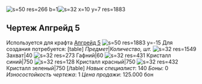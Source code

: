 ![s=50 res=266 b=1]()![s=32 x=10 y=7 res=1883]()
## Чертеж Апгрейд 5
Используется для крафта [Апгрейд 5](/sys/economy/upgrades/up5) ![s=50 res=1883 y=-15]() 
Для создания потребуется:
[table]
*Предмет*|*Количество, шт.*
![s=32 res=1549]() Захват|40
![s=32 res=273]() Гафний|60
![s=32 res=431]() Кристалл синий|750
![s=32 res=128]() Кристалл красный|750
![s=32 res=432]() Кристалл зеленый|750
[/table]
*Навык специалист*: 140
*Боны*: 0
*Износостойкость чертежа*: 1
*Цена продажи*: 125.000 бон